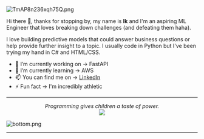 ![TmAP8n236xqh75Q.png](https://i.loli.net/2020/07/13/OiwrC2KRZNPA9cJ.png)
<!-- You can edit this image in paint and host the image on https://sm.ms/ -->

Hi there 👋, thanks for stopping by, my name is **Ik** and I'm an aspiring ML Engineer that loves breaking down challenges (and defeating them haha).

I love building predictive models that could answer business questions or help provide further insight to a topic. I usually code in Python but I've been trying my hand in C# and HTML/CSS. 

- 🔭 I’m currently working on -> FastAPI
- 🌱 I’m currently learning -> AWS
- 📫 You can find me on -> [LinkedIn](https://www.linkedin.com/in/ik-okoro-ml-engineer)
- ⚡ Fun fact -> I'm incredibly athletic
 
---

<p align="center">
  <i>Programming gives children a taste of power.</i><br/>
<img src="https://visitor-badge.glitch.me/badge?page_id=ik-okoro"/>
</p>

![bottom.png](https://i.loli.net/2020/07/12/b3grZD6LFseGuUP.png)

---
<!-- ⭐️ From [@ayushkumar-25](https://github.com/ayushkumar-25) -->




<!--
**ik-okoro/ik-okoro** is a ✨ _special_ ✨ repository because its `README.md` (this file) appears on your GitHub profile.

Here are some ideas to get you started:

- 🔭 I’m currently working on ...
- 🌱 I’m currently learning ...
- 👯 I’m looking to collaborate on ...
- 🤔 I’m looking for help with ...
- 💬 Ask me about ...
- 📫 How to reach me: ...
- 😄 Pronouns: ...
- ⚡ Fun fact: ...
-->
